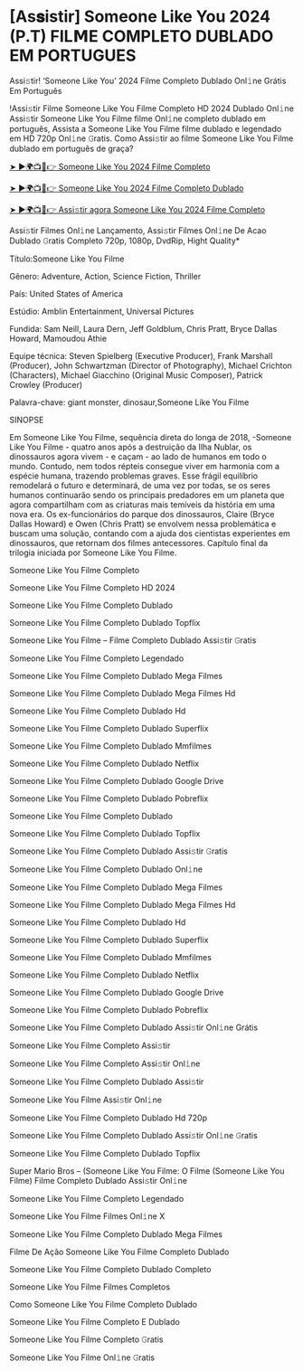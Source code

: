 # [As𝐬istir] Someone Like You 2024 (P.T) FIL𝗠E COMPLETO DUBLADO EM PORTUGUES
Assi𝚜tir! ‘Someone Like You’ 2024 Filme Completo Dublado Onl𝚒ne Grátis Em Português

!Assi𝚜tir Filme Someone Like You Filme Completo HD 2024 Dublado Onl𝚒ne Assi𝚜tir Someone Like You Filme filme Onl𝚒ne completo dublado em português, Assista a Someone Like You Filme filme dublado e legendado em HD 720p Onl𝚒ne 𝙶ratis. Como Assi𝚜tir ao filme Someone Like You Filme dublado em português de graça?

[➤ ►🌍📺📱👉 Someone Like You 2024 Filme Completo](https://t.co/tyC2JxmxJg)

[➤ ►🌍📺📱👉 Someone Like You 2024 Filme Completo Dublado](https://t.co/tyC2JxmxJg)

[➤ ►🌍📺📱👉 Assi𝚜tir agora Someone Like You 2024 Filme Completo](https://t.co/tyC2JxmxJg)

Assi𝚜tir Filmes Onl𝚒ne Lançamento, Assi𝚜tir Filmes Onl𝚒ne De Acao Dublado 𝙶ratis Completo 720p, 1080p, DvdRip, Hight Quality*



Título:Someone Like You Filme



Gênero: Adventure, Action, Science Fiction, Thriller



País: United States of America



Estúdio: Amblin Entertainment, Universal Pictures



Fundida: Sam Neill, Laura Dern, Jeff Goldblum, Chris Pratt, Bryce Dallas Howard, Mamoudou Athie



Equipe técnica: Steven Spielberg (Executive Producer), Frank Marshall (Producer), John Schwartzman (Director of Photography), Michael Crichton (Characters), Michael Giacchino (Original Music Composer), Patrick Crowley (Producer)



Palavra-chave: giant monster, dinosaur,Someone Like You Filme



SINOPSE



Em Someone Like You Filme, sequência direta do longa de 2018, -Someone Like You Filme - quatro anos após a destruição da Ilha Nublar, os dinossauros agora vivem - e caçam - ao lado de humanos em todo o mundo. Contudo, nem todos répteis consegue viver em harmonia com a espécie humana, trazendo problemas graves. Esse frágil equilíbrio remodelará o futuro e determinará, de uma vez por todas, se os seres humanos continuarão sendo os principais predadores em um planeta que agora compartilham com as criaturas mais temíveis da história em uma nova era. Os ex-funcionários do parque dos dinossauros, Claire (Bryce Dallas Howard) e Owen (Chris Pratt) se envolvem nessa problemática e buscam uma solução, contando com a ajuda dos cientistas experientes em dinossauros, que retornam dos filmes antecessores. Capítulo final da trilogia iniciada por Someone Like You Filme.



Someone Like You Filme Completo



Someone Like You Filme Completo HD 2024



Someone Like You Filme Completo Dublado



Someone Like You Filme Completo Dublado Topflix



Someone Like You Filme – Filme Completo Dublado Assi𝚜tir 𝙶ratis



Someone Like You Filme Completo Legendado



Someone Like You Filme Completo Dublado Mega Filmes



Someone Like You Filme Completo Dublado Mega Filmes Hd



Someone Like You Filme Completo Dublado Hd



Someone Like You Filme Completo Dublado Superflix



Someone Like You Filme Completo Dublado Mmfilmes



Someone Like You Filme Completo Dublado Netflix



Someone Like You Filme Completo Dublado Google Drive



Someone Like You Filme Completo Dublado Pobreflix



Someone Like You Filme Completo Dublado



Someone Like You Filme Completo Dublado Topflix



Someone Like You Filme Completo Dublado Assi𝚜tir 𝙶ratis



Someone Like You Filme Completo Dublado Onl𝚒ne



Someone Like You Filme Completo Dublado Mega Filmes



Someone Like You Filme Completo Dublado Mega Filmes Hd



Someone Like You Filme Completo Dublado Hd



Someone Like You Filme Completo Dublado Superflix



Someone Like You Filme Completo Dublado Mmfilmes



Someone Like You Filme Completo Dublado Netflix



Someone Like You Filme Completo Dublado Google Drive



Someone Like You Filme Completo Dublado Pobreflix



Someone Like You Filme Completo Dublado Assi𝚜tir Onl𝚒ne Grátis



Someone Like You Filme Completo Assi𝚜tir



Someone Like You Filme Completo Assi𝚜tir Onl𝚒ne



Someone Like You Filme Completo Dublado Assi𝚜tir



Someone Like You Filme Assi𝚜tir Onl𝚒ne



Someone Like You Filme Completo Dublado Hd 720p



Someone Like You Filme Completo Dublado Assi𝚜tir Onl𝚒ne 𝙶ratis



Someone Like You Filme Completo Dublado Topflix



Super Mario Bros – (Someone Like You Filme: O Filme (Someone Like You Filme) Filme Completo Dublado Assi𝚜tir Onl𝚒ne



Someone Like You Filme Completo Legendado



Someone Like You Filme Filmes Onl𝚒ne X



Someone Like You Filme Completo Dublado Mega Filmes



Filme De Ação Someone Like You Filme Completo Dublado



Someone Like You Filme Completo Dublado Completo



Someone Like You Filme Filmes Completos



Como Someone Like You Filme Completo Dublado



Someone Like You Filme Completo E Dublado



Someone Like You Filme Completo 𝙶ratis



Someone Like You Filme Onl𝚒ne 𝙶ratis
